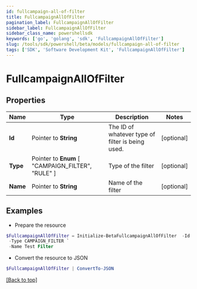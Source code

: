 ```yaml
---
id: fullcampaign-all-of-filter
title: FullcampaignAllOfFilter
pagination_label: FullcampaignAllOfFilter
sidebar_label: FullcampaignAllOfFilter
sidebar_class_name: powershellsdk
keywords: ['go', 'golang', 'sdk', 'FullcampaignAllOfFilter'] 
slug: /tools/sdk/powershell/beta/models/fullcampaign-all-of-filter
tags: ['SDK', 'Software Development Kit', 'FullcampaignAllOfFilter']
---
```



# FullcampaignAllOfFilter

## Properties

Name | Type | Description | Notes
------------ | ------------- | ------------- | -------------
**Id** |  Pointer to **String** | The ID of whatever type of filter is being used. | [optional] 
**Type** |  Pointer to  **Enum** [  "CAMPAIGN_FILTER",    "RULE" ] | Type of the filter | [optional] 
**Name** |  Pointer to **String** | Name of the filter | [optional] 

## Examples

- Prepare the resource
```powershell
$FullcampaignAllOfFilter = Initialize-BetaFullcampaignAllOfFilter  -Id 0fbe863c063c4c88a35fd7f17e8a3df5 `
 -Type CAMPAIGN_FILTER `
 -Name Test Filter
```

- Convert the resource to JSON
```powershell
$FullcampaignAllOfFilter | ConvertTo-JSON
```


[[Back to top]](#) 


